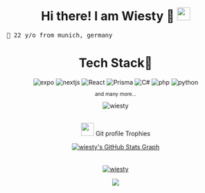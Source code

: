 <h1 align="center">
Hi there! I am Wiesty 🔺
	<a href="https://github.com/Wiesty" target="_self">
		<img src="https://media.giphy.com/media/hvRJCLFzcasrR4ia7z/giphy.gif" width="30">
	</a>
</h1>

<pre>
🥨 22 y/o from munich, germany
</pre>



<div align="center">
<h1>Tech Stack🔺</h1>
 <img  alt="expo" src ="https://img.shields.io/badge/Expo-000020?logo=expo&logoColor=fff&style=for-the-badge"/>
  <img  alt="nextjs" src ="https://img.shields.io/badge/Next.js-000?logo=nextdotjs&logoColor=fff&style=for-the-badge"/>
  <img  alt="React" src="https://img.shields.io/badge/react-%2320232a.svg?style=for-the-badge&logo=react&logoColor=%2361DAFB"/>
  <img  alt="Prisma" src ="https://img.shields.io/badge/Prisma-3982CE?style=for-the-badge&logo=Prisma&logoColor=white"/>
  <img  alt="C#" src="https://img.shields.io/badge/c%23-%23239120.svg?style=for-the-badge&logo=csharp&logoColor=white"/>
  <img  alt="php" src ="https://img.shields.io/badge/PHP-777BB4?style=for-the-badge&logo=php&logoColor=white"/>
  <img  alt="python" src ="https://img.shields.io/badge/Python-14354C?style=for-the-badge&logo=python&logoColor=white"/>
<br /> <small><p align="center">and many more...</p></small>
 <img alt="wiesty" src="https://github-readme-stats.vercel.app/api/top-langs?username=wiesty&langs_count=10&show_icons=true&locale=en&layout=compact&title_color=fff&icon_color=d0443b&text_color=a1abc4&bg_color=08050f" /> </a><br />
</div>
<br />

<p align="center">
 <img src="https://media.giphy.com/media/QaMcXSekUWx7aogAUr/giphy.gif" width="30" />&nbsp;Git profile Trophies
</p>

<p align="center">
 <a href="https://github.com/wiesty/github-profile-trophy">
  <img align="center" src="https://github-profile-summary-cards.vercel.app/api/cards/profile-details?username=wiesty&theme=github_dark&hide_border=true)](https://github.com/wiesty" alt="wiesty's GitHub Stats Graph"/> </br><br /><br />
  <img src="https://github-profile-trophy.vercel.app/?username=wiesty&layout=compact&theme=onedark" alt="wiesty" />
 </a>
</p>



<div align="center">
 <img src="https://views.whatilearened.today/views/github/wiesty/wiesty.svg?cache=remove"/>
</div>
